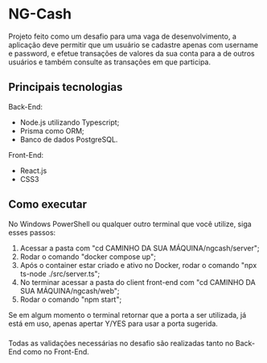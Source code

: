 # NG-Cash

Projeto feito como um desafio para uma vaga de desenvolvimento, a aplicação deve permitir que um usuário se cadastre apenas com username e password, e efetue transações de valores da sua conta para a de outros usuários e também consulte as transações em que participa.

## Principais tecnologias

Back-End: 

- Node.js utilizando Typescript;
- Prisma como ORM;
- Banco de dados PostgreSQL.

Front-End:

- React.js
- CSS3

## Como executar

No Windows PowerShell ou qualquer outro terminal que você utilize, siga esses passos:

1. Acessar a pasta com "cd CAMINHO DA SUA MÁQUINA/ngcash/server";
2. Rodar o comando "docker compose up";
3. Após o container estar criado e ativo no Docker, rodar o comando "npx ts-node ./src/server.ts";
4. No terminar acessar a pasta do client front-end com "cd CAMINHO DA SUA MÁQUINA/ngcash/web";
5. Rodar o comando "npm start";

Se em algum momento o terminal retornar que a porta a ser utilizada, já está em uso, apenas apertar Y/YES para usar a porta sugerida.

###

Todas as validações necessárias no desafio são realizadas tanto no Back-End como no Front-End.